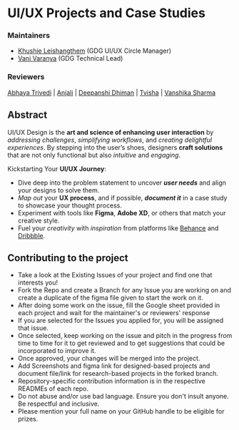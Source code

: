 # UI/UX Projects and Case Studies
### Maintainers
- [Khushie Leishangthem](https://github.com/Khushie134) (GDG UI/UX Circle Manager)
- [Vani Varanya](https://github.com/vanivaranya) (GDG Technical Lead)

### Reviewers
[Abhaya Trivedi](https://github.com/abhayaaatriv) |
[Anjali](https://github.com/GLITCH-in-MATRIX9) |
[Deepanshi Dhiman](https://github.com/D-dhiman) |
[Tvisha](https://github.com/twix07) |
[Vanshika Sharma](https://github.com/vanshikashh)

## Abstract
UI/UX Design is the **art and science of enhancing user interaction** by _addressing challenges_, _simplifying workflows_, and _creating delightful experiences_. By stepping into the user’s shoes, designers **craft solutions** that are not only functional but also _intuitive_ and _engaging_.

Kickstarting Your **UI/UX Journey**:

- Dive deep into the problem statement to uncover _**user needs**_ and align your designs to solve them.
- _Map out_ your **UX process**, and if possible, _**document it**_ in a case study to showcase your thought process.
- Experiment with tools like **Figma**, **Adobe XD**, or others that match your creative style.
- Fuel your _creativity_ with _inspiration_ from platforms like [Behance](https://www.behance.net/) and [Dribbble](https://dribbble.com/).

## Contributing to the project
- Take a look at the Existing Issues of your project and find one that interests you!
- Fork the Repo and create a Branch for any Issue you are working on and create a duplicate of the figma file given to start the work on it.
- After doing some work on the issue, fill the Google sheet provided in each project and wait for the maintainer's or reviewers' response
- If you are selected for the Issues you applied for, you will be assigned that issue.
- Once selected, keep working on the issue and pitch in the progress from time to time for it to get reviewed and to get suggestions that could be incorporated to improve it.
- Once approved, your changes will be merged into the project.
- Add Screenshots and figma link for designed-based projects and document file/link for research-based projects in the forked branch.
- Repository-specific contribution information is in the respective READMEs of each repo.
- Do not abuse and/or use bad language. Ensure you don't insult anyone. Be respectful and inclusive.
- Please mention your full name on your GitHub handle to be eligible for prizes.

